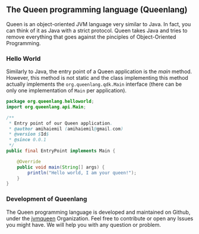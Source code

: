 ## The Queen programming language (Queenlang)

Queen is an object-oriented JVM language very similar to Java. In fact, you can think of it as Java with a strict protocol. Queen takes Java and tries to remove everything that goes against the pinciples of Object-Oriented Programming.

### Hello World

Similarly to Java, the entry point of a Queen application is the *main* method. However, this method is not static and the class implementing this method actually implements the ``org.queenlang.qdk.Main`` interface (there can be only one implementation of ``Main`` per application).

```java
package org.queenlang.helloworld;
import org.queenlang.api.Main;

/**
 * Entry point of our Queen application.
 * @author amihaiemil (amihaiemil@gmail.com)
 * @version $Id$
 * @since 0.0.1
 */
public final EntryPoint implements Main {

    @Override
    public void main(String[] args) {
        println("Hello world, I am your queen!");
    }
}
```

### Development of Queenlang

The Queen programming language is developed and maintained on Github, under the [jvmqueen](https://github.com/jvmqueen) Organization. Feel free to contribute or open any Issues you might have. We will help you with any question or problem.
